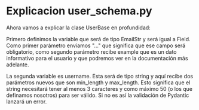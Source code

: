 # Explicacion user_schema.py

Ahora vamos a explicar la clase UserBase en profundidad:

Primero definimos la variable que será de tipo EmailStr y será igual a Field. Como primer parámetro enviamos "..." que significa que ese campo será obligatorio, como segundo parámetro recibe example que es un dato informativo para el usuario y que podremos ver en la documentación más adelante.

La segunda variable es username. Esta será de tipo string y aquí recibe dos parámetros nuevos que son min_length y max_length. Esto significa que el string necesitará tener al menos 3 caracteres y como máximo 50 (o los que definamos nosotros) para ser válido. Si no es así la validación de Pydantic lanzará un error.